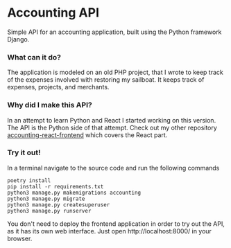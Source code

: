 # Accounting API
Simple API for an accounting application, built using the Python framework Django.

### What can it do?
The application is modeled on an old PHP project, that I wrote to keep track of the expenses involved with restoring my sailboat. It keeps track of expenses, projects, and merchants.

### Why did I make this API?
In an attempt to learn Python and React I started working on this version. The API is the Python side of that attempt. Check out my other repository [accounting-react-frontend](https://github.com/FrederikNorlyk/accounting-react-frontend) which covers the React part.

### Try it out!
In a terminal navigate to the source code and run the following commands
```
poetry install
pip install -r requirements.txt
python3 manage.py makemigrations accounting
python3 manage.py migrate
python3 manage.py createsuperuser
python3 manage.py runserver
```
You don't need to deploy the frontend application in order to try out the API, as it has its own web interface. Just open http://localhost:8000/ in your browser.
